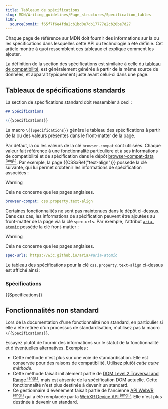 ```yaml
---
title: Tableaux de spécifications
slug: MDN/Writing_guidelines/Page_structures/Specification_tables
l10n:
  sourceCommit: f65f7f6e4fda2cb1bd0e7db17777e2cb20be7d27
---
```


Chaque page de référence sur MDN doit fournir des informations sur la ou les spécifications dans lesquelles cette API ou technologie a été définie. Cet article montre à quoi ressemblent ces tableaux et explique comment les ajouter.

La définition de la section des spécifications est similaire à celle du [tableau de compatibilité](/fr/docs/MDN/Writing_guidelines/Page_structures/Compatibility_tables), est généralement générée à partir de la même source de données, et apparaît typiquement juste avant celui-ci dans une page.

## Tableaux de spécifications standards

La section de spécifications standard doit ressembler à ceci&nbsp;:

```md
## Spécifications

\{{Specifications}}
```

La macro `\{{Specifications}}` génère le tableau des spécifications à partir de la ou des valeurs présentes dans le front-matter de la page.

Par défaut, la ou les valeurs de la clé `browser-compat` sont utilisées.
Chaque valeur fait référence à une fonctionnalité particulière et à ses informations de compatibilité et de spécification dans le dépôt [browser-compat-data <sup>(angl.)</sup>](https://github.com/mdn/browser-compat-data).
Par exemple, la page {{CSSxRef("text-align")}} possède la clé suivante, qui lui permet d'obtenir les informations de spécification associées&nbsp;:

> [!WARNING]
> Cela ne concerne que les pages anglaises.

```yaml
browser-compat: css.property.text-align
```

Certaines fonctionnalités ne sont pas maintenues dans le dépôt ci-dessus.
Dans ces cas, les informations de spécification peuvent être ajoutées au front-matter de la page via la clé `spec-urls`.
Par exemple, l'attribut [`aria-atomic`](/fr/docs/Web/Accessibility/ARIA/Reference/Attributes/aria-atomic) possède la clé front-matter&nbsp;:

> [!WARNING]
> Cela ne concerne que les pages anglaises.

```yaml
spec-urls: https://w3c.github.io/aria/#aria-atomic
```

Le tableau des spécifications pour la clé `css.property.text-align` ci-dessus est affiché ainsi&nbsp;:

### Spécifications

{{Specifications}}

## Fonctionnalités non standard

Lors de la documentation d'une fonctionnalité non standard, en particulier si elle a été retirée d'un processus de standardisation, n'utilisez pas la macro `\{{Specifications}}`.

Essayez plutôt de fournir des informations sur le statut de la fonctionnalité et d'éventuelles alternatives. Exemples&nbsp;:

- Cette méthode n'est plus sur une voie de standardisation. Elle est conservée pour des raisons de compatibilité. Utilisez plutôt _cette autre méthode_.
- Cette méthode faisait initialement partie de [DOM Level 2 Traversal and Range <sup>(angl.)</sup>](https://www.w3.org/TR/DOM-Level-2-Traversal-Range/), mais est absente de la spécification DOM actuelle. Cette fonctionnalité n'est plus destinée à devenir un standard.
- Ce gestionnaire d'événement faisait partie de l'ancienne [API WebVR <sup>(angl.)</sup>](https://immersive-web.github.io/webvr/spec/1.1/) qui a été remplacée par la [WebXR Device API <sup>(angl.)</sup>](https://immersive-web.github.io/webxr/). Elle n'est plus destinée à devenir un standard.
